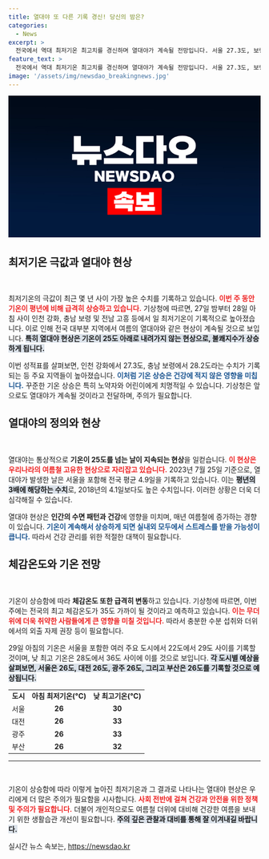 ```yaml
---
title: 열대야 또 다른 기록 경신! 당신의 밤은?
categories:
  - News
excerpt: >
  전국에서 역대 최저기온 최고치를 경신하며 열대야가 계속될 전망입니다. 서울 27.3도, 보령 28.2도 등 뜨거운 날씨가 이어지니 체감온도 35도 대비! 여름밤의 불쾌함, 지금 확인하세요!
feature_text: >
  전국에서 역대 최저기온 최고치를 경신하며 열대야가 계속될 전망입니다. 서울 27.3도, 보령 28.2도 등 뜨거운 날씨가 이어지니 체감온도 35도 대비! 여름밤의 불쾌함, 지금 확인하세요!
image: '/assets/img/newsdao_breakingnews.jpg'
---
```


<p><img src="/assets/img/newsdao_breakingnews.jpg" alt="koreaapp 속보" /></p>

<h2 data-ke-size="size26">최저기온 극값과 열대야 현상</h2>

<p data-ke-size="size16">&nbsp;</p>

<p>최저기온의 극값이 최근 몇 년 사이 가장 높은 수치를 기록하고 있습니다. <b><span style="color: #ee2323;">이번 주 동안 기온이 평년에 비해 급격히 상승하고 있습니다.</span></b> 기상청에 따르면, 27일 밤부터 28일 아침 사이 인천 강화, 충남 보령 및 전남 고흥 등에서 일 최저기온이 기록적으로 높아졌습니다. 이로 인해 전국 대부분 지역에서 여름의 열대야와 같은 현상이 계속될 것으로 보입니다. <b><span style="background-color: #21538527;">특히 열대야 현상은 기온이 25도 아래로 내려가지 않는 현상으로, 불쾌지수가 상승하게 됩니다.</span></b></p>

<p>이번 성적표를 살펴보면, 인천 강화에서 27.3도, 충남 보령에서 28.2도라는 수치가 기록되는 등 주요 지역들이 높아졌습니다. <b><span style="color: #1a5490;">이처럼 기온 상승은 건강에 적지 않은 영향을 미칩니다.</span></b> 꾸준한 기온 상승은 특히 노약자와 어린이에게 치명적일 수 있습니다. 기상청은 앞으로도 열대야가 계속될 것이라고 전달하며, 주의가 필요합니다.</p>

<h2 data-ke-size="size26">열대야의 정의와 현상</h2>

<p data-ke-size="size16">&nbsp;</p>

<p>열대야는 통상적으로 <b>기온이 25도를 넘는 날이 지속되는 현상</b>을 일컫습니다. <b><span style="color: #ee2323;">이 현상은 우리나라의 여름철 고유한 현상으로 자리잡고 있습니다.</span></b> 2023년 7월 25일 기준으로, 열대야가 발생한 날은 서울을 포함해 전국 평균 4.9일을 기록하고 있습니다. 이는 <b><span style="background-color: #21538527;">평년의 3배에 해당하는 수치</span></b>로, 2018년의 4.1일보다도 높은 수치입니다. 이러한 상황은 더욱 더 심각해질 수 있습니다.</p>

<p>열대야 현상은 <b>인간의 수면 패턴과 건강</b>에 영향을 미치며, 매년 여름철에 증가하는 경향이 있습니다. <b><span style="color: #1a5490;">기온이 계속해서 상승하게 되면 실내외 모두에서 스트레스를 받을 가능성이 큽니다.</span></b> 따라서 건강 관리를 위한 적절한 대책이 필요합니다.</p>

<h2 data-ke-size="size26">체감온도와 기온 전망</h2>

<p data-ke-size="size16">&nbsp;</p>

<p>기온이 상승함에 따라 <b>체감온도 또한 급격히 변동</b>하고 있습니다. 기상청에 따르면, 이번 주에는 전국의 최고 체감온도가 35도 가까이 될 것이라고 예측하고 있습니다. <b><span style="color: #ee2323;">이는 무더위에 더욱 취약한 사람들에게 큰 영향을 미칠 것입니다.</span></b> 따라서 충분한 수분 섭취와 더위에서의 외출 자제 권장 등이 필요합니다.</p>

<p>29일 아침의 기온은 서울을 포함한 여러 주요 도시에서 22도에서 29도 사이를 기록할 것이며, 낮 최고 기온은 28도에서 36도 사이에 이를 것으로 보입니다. <b><span style="background-color: #21538527;">각 도시별 예상을 살펴보면, 서울은 26도, 대전 26도, 광주 26도, 그리고 부산은 26도를 기록할 것으로 예상됩니다.</span></b></p>

<table style="width: 100%; border-collapse: collapse;">
    <tr>
        <td style="text-align: center; height: 17px;"><b>도시</b></td>
        <td style="text-align: center; height: 17px;"><b>아침 최저기온(°C)</b></td>
        <td style="text-align: center; height: 17px;"><b>낮 최고기온(°C)</b></td>
    </tr>
    <tr>
        <td style="text-align: center; height: 17px;">서울</td>
        <td style="text-align: center; height: 17px;"><b>26</b></td>
        <td style="text-align: center; height: 17px;"><b>30</b></td>
    </tr>
    <tr>
        <td style="text-align: center; height: 17px;">대전</td>
        <td style="text-align: center; height: 17px;"><b>26</b></td>
        <td style="text-align: center; height: 17px;"><b>33</b></td>
    </tr>
    <tr>
        <td style="text-align: center; height: 17px;">광주</td>
        <td style="text-align: center; height: 17px;"><b>26</b></td>
        <td style="text-align: center; height: 17px;"><b>33</b></td>
    </tr>
    <tr>
        <td style="text-align: center; height: 17px;">부산</td>
        <td style="text-align: center; height: 17px;"><b>26</b></td>
        <td style="text-align: center; height: 17px;"><b>32</b></td>
    </tr>
</table>

<hr>

<p data-ke-size="size16">&nbsp;</p>

<p>기온이 상승함에 따라 이렇게 높아진 최저기온과 그 결과로 나타나는 열대야 현상은 우리에게 더 많은 주의가 필요함을 시사합니다. <b><span style="color: #ee2323;">사회 전반에 걸쳐 건강과 안전을 위한 정책 및 주의가 필요합니다.</span></b> 더불어 개인적으로도 여름철 더위에 대비해 건강한 여름을 보내기 위한 생활습관 개선이 필요합니다. <b><span style="background-color: #21538527;">주의 깊은 관찰과 대비를 통해 잘 이겨내길 바랍니다.</span></b></p>
실시간 뉴스 속보는, <a href="https://newsdao.kr" rel="dofollow">https://newsdao.kr</a>


